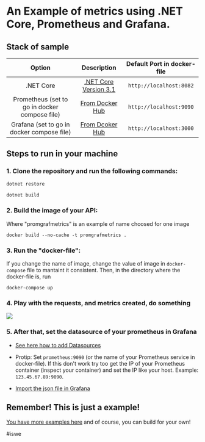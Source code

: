 # An Example of metrics using .NET Core, Prometheus and Grafana.

## Stack of sample

| Option | Description | Default Port in docker-file
| :------:| :-----------:| :------: |
| .NET Core   | [.NET Core Version 3.1](https://dotnet.microsoft.com/download/dotnet-core/3.1) |  ```http://localhost:8082```|
| Prometheus (set to go in docker compose file) | [From Docker Hub](https://hub.docker.com/r/prom/prometheus/) |```http://localhost:9090```|
| Grafana (set to go in docker compose file)   | [From Dcoker Hub](https://hub.docker.com/r/grafana/grafana/) |```http://localhost:3000```|


## Steps to run in your machine

### 1. Clone the repository and run the following commands:

``` csharp
dotnet restore
```

``` csharp
dotnet build
```

### 2. Build the image of your API:

Where "promgrafmetrics" is an example of name choosed for one image

```
docker build --no-cache -t promgrafmetrics .     
```

### 3. Run the "docker-file":

If you change the name of image, change the value of image in `docker-compose` file to mantaint it consistent. Then, in the directory where the docker-file is, run 

```
docker-compose up       
```

### 4. Play with the requests, and metrics created, do something

![](https://media.giphy.com/media/vzO0Vc8b2VBLi/giphy.gif)

### 5. After that, set the datasource of your prometheus in Grafana

- [See here how to add Datasources](https://grafana.com/docs/grafana/latest/features/datasources/add-a-data-source/) 

- Protip: Set ```prometheus:9090``` (or the name of your Prometheus service in docker-file). If this don't work try too get the IP of your Prometheus container (inspect your container) and set the IP like your host. Example: ```123.45.67.89:9090```. 

- [Import the json file in Grafana](https://grafana.com/docs/grafana/latest/reference/export_import/)


## Remember! This is just a example! 

[You have more examples here](https://grafana.com/grafana/dashboards?orderBy=name&direction=asc) and of course, you can build for your own!

#iswe

